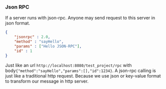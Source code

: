 ### **Json RPC**



If a server runs with json-rpc.
Anyone may send request to this server in json format. 
```json
{
    "jsonrpc" : 2.0,
    "method" : "sayHello", 
    "params" : ["Hello JSON-RPC"], 
    "id" : 1
}
```
Just like an url ```http://localhost:8080/test_project/rpc``` with body```{"method":"sayHello","params":[],"id":1234}```. 
A json-rpc calling is just like a traditional http request.
Because we use json or key-value format to transform our message in http server.
